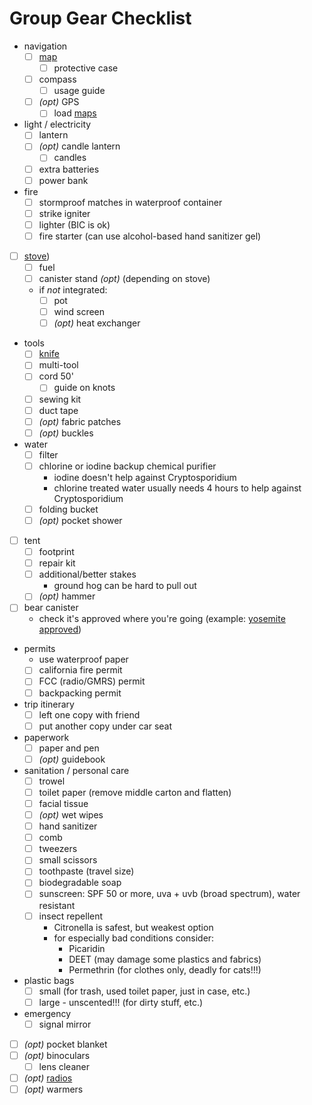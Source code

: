 # Group Gear Checklist

- navigation
  - [ ] [map](../maps.md)
    - [ ] protective case
  - [ ] compass
    - [ ] usage guide
  - [ ] _(opt)_ GPS
    - [ ] load [maps](../maps.md)
- light / electricity
  - [ ] lantern
  - [ ] _(opt)_ candle lantern
    - [ ] candles
  - [ ] extra batteries
  - [ ] power bank
- fire
  - [ ] stormproof matches in waterproof container
  - [ ] strike igniter
  - [ ] lighter (BIC is ok)
  - [ ] fire starter (can use alcohol-based hand sanitizer gel)
- [ ] [stove](../stoves.md))
  - [ ] fuel
  - [ ] canister stand _(opt)_ (depending on stove)
  - if *not* integrated:
    - [ ] pot
    - [ ] wind screen
    - [ ] _(opt)_ heat exchanger
- tools
  - [ ] [knife](../knives.md)
  - [ ] multi-tool
  - [ ] cord 50'
    - [ ] guide on knots
  - [ ] sewing kit
  - [ ] duct tape
  - [ ] _(opt)_ fabric patches
  - [ ] _(opt)_ buckles
- water
  - [ ] filter
  - [ ] chlorine or iodine backup chemical purifier
    - iodine doesn't help against Cryptosporidium
    - chlorine treated water usually needs 4 hours to help against Cryptosporidium
  - [ ] folding bucket
  - [ ] _(opt)_ pocket shower
- [ ] tent
  - [ ] footprint
  - [ ] repair kit
  - [ ] additional/better stakes
    - ground hog can be hard to pull out
  - [ ] _(opt)_ hammer
- [ ] bear canister
  - check it's approved where you're going (example: [yosemite approved](https://www.nps.gov/yose/planyourvisit/containers.htm))
- permits
  - use waterproof paper
  - [ ] california fire permit
  - [ ] FCC (radio/GMRS) permit
  - [ ] backpacking permit
- trip itinerary
  - [ ] left one copy with friend
  - [ ] put another copy under car seat
- paperwork
  - [ ] paper and pen
  - [ ] _(opt)_ guidebook
- sanitation / personal care
  - [ ] trowel
  - [ ] toilet paper (remove middle carton and flatten)
  - [ ] facial tissue
  - [ ] _(opt)_ wet wipes
  - [ ] hand sanitizer
  - [ ] comb
  - [ ] tweezers
  - [ ] small scissors
  - [ ] toothpaste (travel size)
  - [ ] biodegradable soap
  - [ ] sunscreen: SPF 50 or more, uva + uvb (broad spectrum), water resistant
  - [ ] insect repellent
    - Citronella is safest, but weakest option
    - for especially bad conditions consider:
      - Picaridin
      - DEET (may damage some plastics and fabrics)
      - Permethrin (for clothes only, deadly for cats!!!)
- plastic bags
  - [ ] small (for trash, used toilet paper, just in case, etc.)
  - [ ] large - unscented!!! (for dirty stuff, etc.)
- emergency
  - [ ] signal mirror
- [ ] _(opt)_ pocket blanket
- [ ] _(opt)_ binoculars
  - [ ] lens cleaner
- [ ] _(opt)_ [radios](../../common/radio.md)
- [ ] _(opt)_ warmers
